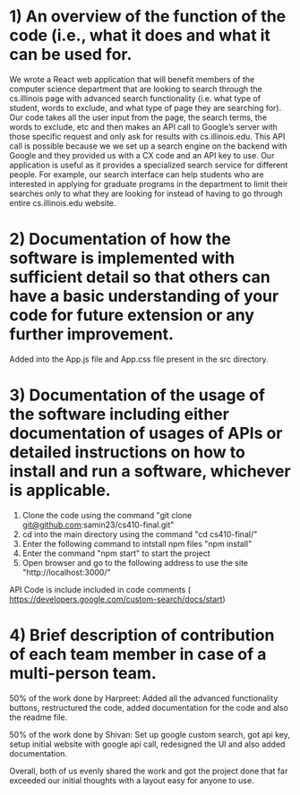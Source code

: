 # 1) An overview of the function of the code (i.e., what it does and what it can be used for. 
We wrote a React web application that will benefit members of the computer science department that are looking to search through the cs.illinois page with advanced search functionality (i.e. what type of student, words to exclude, and what type of page they are searching for). Our code takes all the user input from the page, the search terms, the words to exclude, etc and then makes an API call to Google’s server with those specific request and only ask for results with cs.illinois.edu. This API call is possible because we we set up a search engine on the backend with Google and they provided us with a CX code and an API key to use. Our application is useful as it provides a specialized search service for different people. For example, our search interface can help students who are interested in applying for graduate programs in the department to limit their searches only to what they are looking for instead of having to go through entire cs.illinois.edu website.

# 2) Documentation of how the software is implemented with sufficient detail so that others can have a basic understanding of your code for future extension or any further improvement. 
Added into the App.js file and App.css file present in the src directory.

# 3) Documentation of the usage of the software including either documentation of usages of APIs or detailed instructions on how to install and run a software, whichever is applicable. 
1. Clone the code using the command "git clone git@github.com:samin23/cs410-final.git"
2. cd into the main directory using the command "cd cs410-final/"
3. Enter the following command to intstall npm files "npm install"
4. Enter the command "npm start" to start the project
5. Open browser and go to the following address to use the site "http://localhost:3000/"

API Code is include included in code comments ( https://developers.google.com/custom-search/docs/start)
	
# 4) Brief description of contribution of each team member in case of a multi-person team.

50% of the work done by Harpreet: Added all the advanced functionality buttons, restructured the code, added documentation for the code and also the readme file.
	
50% of the work done by Shivan: Set up google custom search, got api key, setup initial website with google api call, redesigned the UI and also added documentation.
	
Overall, both of us evenly shared the work and got the project done that far exceeded our initial thoughts with a layout easy for anyone to use.

